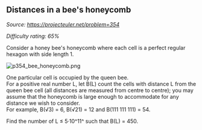 Distances in a bee's honeycomb
------------------------------

*Source: https://projecteuler.net/problem=354*


*Difficulty rating: 65%*

Consider a honey bee's honeycomb where each cell is a perfect regular
hexagon with side length 1.

![p354\_bee\_honeycomb.png](project/images/p354_bee_honeycomb.png)

One particular cell is occupied by the queen bee.\
 For a positive real number L, let B(L) count the cells with distance L
from the queen bee cell (all distances are measured from centre to
centre); you may assume that the honeycomb is large enough to
accommodate for any distance we wish to consider.\
 For example, B(√3) = 6, B(√21) = 12 and B(111 111 111) = 54.

Find the number of L ≤ 5·10^11^ such that B(L) = 450.
